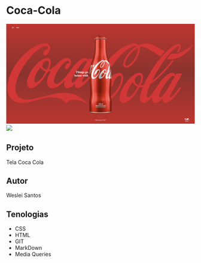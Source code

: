 # Coca-Cola
![](preview4.png)
![](preview.4png)

## Projeto
Tela Coca Cola

## Autor
Weslei Santos

## Tenologias
* CSS
* HTML
* GIT
* MarkDown
* Media Queries